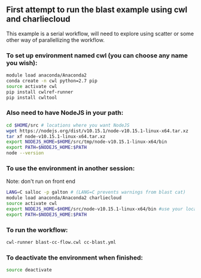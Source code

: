 ## First attempt to run the blast example using cwl and charliecloud
 This example is a serial workflow, will need to explore using scatter or some other
 way of parallellizing the workflow.

### To set up environment named cwl (you can choose any name you wish):

```sh
module load anaconda/Anaconda2
conda create -n cwl python=2.7 pip
source activate cwl
pip install cwlref-runner
pip install cwltool
```
### Also need to have NodeJS in your path:

```sh
cd $HOME/src # locations where you want NodeJS
wget https://nodejs.org/dist/v10.15.1/node-v10.15.1-linux-x64.tar.xz
tar xf node-v10.15.1-linux-x64.tar.xz
export NODEJS_HOME=$HOME/src/tmp/node-v10.15.1-linux-x64/bin
export PATH=$NODEJS_HOME:$PATH
node --version
```
### To use the environment in another session:
Note: don't run on front end

```sh
LANG=C salloc -p galton # (LANG=C prevents warnings from blast cat)
module load anaconda/Anaconda2 charliecloud
source activate cwl
export NODEJS_HOME=$HOME/src/node-v10.15.1-linux-x64/bin #use your location
export PATH=$NODEJS_HOME:$PATH
```

### To run the workflow:

```sh
cwl-runner blast-cc-flow.cwl cc-blast.yml
```
### To deactivate the environment when finished:

```sh
source deactivate
```

